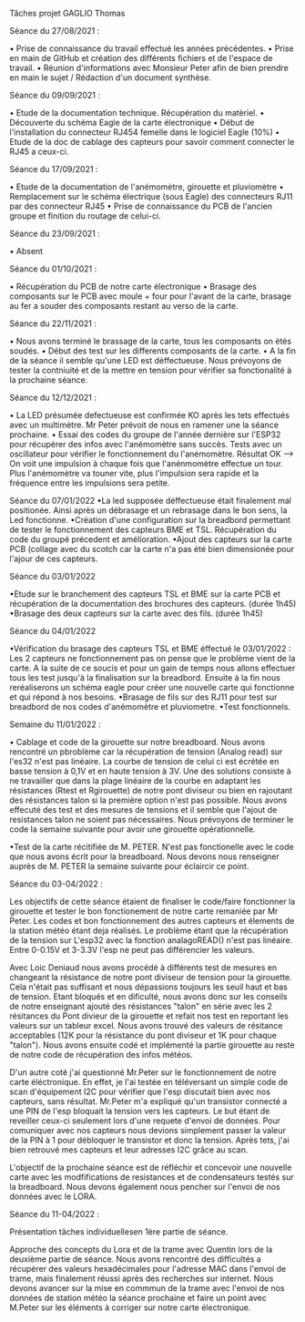 Tâches projet GAGLIO Thomas

Séance du 27/08/2021 :


• Prise de connaissance du travail effectué les années précédentes.
• Prise en main de GitHub et création des différents fichiers et de l'espace de travail.
• Réunion d'informations avec Monsieur Peter afin de bien prendre en main le sujet / Rédaction d'un document synthèse.


Séance du 09/09/2021 :


• Etude de la documentation technique. Récupération du matèriel.
• Découverte du schéma Eagle de la carte électronique
• Début de l'installation du connecteur RJ454 femelle dans le logiciel Eagle (10%)
• Etude de la doc de cablage des capteurs pour savoir comment connecter le RJ45 a ceux-ci.


Séance du 17/09/2021 :

• Etude de la documentation de l'anémomètre, girouette et pluviomètre
• Remplacement sur le schéma électrique (sous Eagle) des connecteurs RJ11 par des connecteur RJ45
• Prise de connaissance du PCB de l'ancien groupe et finition du routage de celui-ci.  

Séance du 23/09/2021 :

• Absent


Séance du 01/10/2021 :

  • Récupération du PCB de notre carte électronique
  • Brasage des composants sur le PCB avec moule + four pour l'avant de la carte, brasage au fer a souder des composants restant au verso de la carte. 
  
  Séance du 22/11/2021 :
  
  • Nous avons terminé le brassage de la carte, tous les composants on étés soudés. 
  • Début des test sur les differents composants de la carte. 
  • A la fin de la séance il semble qu'une LED est déffectueuse. Nous prévoyons de tester la contniuité et de la mettre en tension pour vérifier sa fonctionalité à la prochaine séance.
  
 
  Séance du 12/12/2021 :
  
• La LED présumée defectueuse est confirmée KO après les tets effectués avec un multimètre. Mr Peter prévoit de nous en ramener une la séance prochaine.
• Essai des codes du groupe de l'année dernière sur l'ESP32 pour récupérer des infos avec l'anémomètre sans succès. Tests avec un oscillateur pour vérifier le fonctionnement du l'anémomètre. Résultat OK --> On voit une impulsion à chaque fois que l'anénmomètre effectue un tour. Plus l'anémomètre va touner vite, plus l'impulsion sera rapide et la fréquence entre les impulsions sera petite.

Séance du 07/01/2022
•La led supposée déffectueuse était finalement mal positionée. Ainsi après un débrasage et un rebrasage dans le bon sens, la Led fonctionne.
•Création d'une configuration sur la breadbord permettant de tester le fonctionnement des capteurs BME et TSL. Récupération du code du groupé précedent et amélioration.
•Ajout des capteurs sur la carte PCB (collage avec du scotch car la carte n'a pas été bien dimensionée pour l'ajour de ces capteurs.

Séance du 03/01/2022

•Etude sur le branchement des capteurs TSL et BME sur la carte PCB et récupération de la documentation des brochures des capteurs. (durée 1h45)
•Brasage des deux capteurs sur la carte avec des fils. (durée 1h45)

Séance du 04/01/2022

•Vérification du brasage des capteurs TSL et BME éffectué le 03/01/2022 : Les 2 capteurs ne fonctionnement pas on pense que le problème vient de la carte. A la suite de ce soucis et pour un gain de temps nous allons effectuer tous les test jusqu'à la finalisation sur la breadbord. Ensuite à la fin nous reréaliserons un schéma eagle pour créer une nouvelle carte qui fonctionne et qui répond à nos besoins.
•Brasage de fils sur des RJ11 pour test sur breadbord de nos codes d'anémomètre et pluviometre.
•Test fonctionnels. 

Semaine du 11/01/2022 : 

• Cablage et code de la girouette sur notre breadboard. Nous avons rencontré un pbroblème car la récupération de tension (Analog read) sur l'es32 n'est pas linéaire. La courbe de tension de celui ci est écrétée en basse tension à 0,1V et en haute tension à 3V. Une des solutions consiste à ne travailler que dans la plage linéaire de la courbe en adaptant les résistances (Rtest et Rgirouette) de notre pont diviseur ou bien en rajoutant des résistances talon si la première option n'est pas possible. Nous avons effecuté des test et des mesures de tensions et il semble que l'ajout de resistances talon ne soient pas nécessaires. Nous prévoyons de terminer le code la semaine suivante pour avoir une girouette opérationnelle. 

•Test de la carte récitifiée de M. PETER. N'est pas fonctionelle avec le code que nous avons écrit pour la breadboard. Nous devons nous renseigner auprès de M. PETER la semaine suivante pour éclaircir ce point. 



Séance du 03-04/2022 : 

Les objectifs de cette séance étaient de finaliser le code/faire fonctionner la girouette et tester le bon fonctionement de notre carte remaniée par Mr Peter. Les codes et bon fonctionnement des autres capteurs et élements de la station météo étant deja réalisés. 
Le problème étant que la récupération de la tension sur L'esp32 avec la fonction analagoREAD() n'est pas linéaire. Entre 0-0.15V et 3-3.3V l'esp ne peut pas différencier les valeurs. 

Avec Loic Deniaud nous avons procédé à différents test de mesures en changeant la résistance de notre pont diviseur de tension pour la girouette. Cela n'était pas suffisant et nous dépassions toujours les seuil haut et bas de tension. Etant bloqués et en dificulté, nous avons donc sur les conseils de notre enseignant ajouté des résistances "talon" en série avec les 2 résitances du Pont divieur de la girouette et refait nos test en reportant les valeurs sur un tableur excel. Nous avons trouvé des valeurs de résitance acceptables (12K pour la résistance du pont diviseur et 1K pour chaque "talon"). Nous avons ensuite codé et implémenté la partie girouette au reste de notre code de récupération des infos météos.

D'un autre coté j'ai questionné Mr.Peter sur le fonctionnement de notre carte éléctronique. En effet, je l'ai testée en téléversant un simple code de scan d'équipement I2C pour vérifier que l'esp discutait bien avec nos capteurs, sans résultat. Mr.Peter m'a expliqué qu'un transistor connecté a une PIN de l'esp bloquait la tension vers les capteurs. Le but étant de reveiller ceux-ci seulement lors d'une requete d'envoi de données. Pour comuniquer avec nos capteurs nous devions simplement passer la valeur de la PIN à 1 pour débloquer le transistor et donc la tension. Après tets, j'ai bien retrouvé mes capteurs et leur adresses I2C grâce au scan. 

L'objectif de la prochaine séance est de réfléchir et concevoir une nouvelle carte avec les modfifications de resistances et de condensateurs testés sur la breadboard. Nous devons également nous pencher sur l'envoi de nos données avec le LORA. 



Séance du 11-04/2022 : 

Présentation tâches individuellesen 1ère partie de séance.

Approche des concepts du Lora et de la trame avec Quentin lors de la deuxième partie de séance. Nous avons rencontré des difficultés a récupérer des valeurs hexadécimales pour l'adresse MAC dans l'envoi de trame, mais finalement réussi après des recherches sur internet. Nous devons avancer sur la mise en commmun de la trame avec l'envoi de nos données de station météo la séance prochaine et faire un point avec M.Peter sur les éléments à corriger sur notre carte électronique. 
